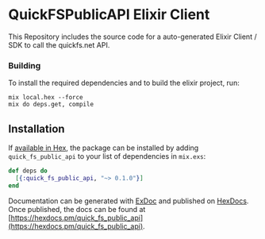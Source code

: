 # QuickFSPublicAPI Elixir Client

This Repository includes the source code for a auto-generated Elixir Client / SDK to call the quickfs.net API.

### Building

To install the required dependencies and to build the elixir project, run:
```
mix local.hex --force
mix do deps.get, compile
```

## Installation

If [available in Hex](https://hex.pm/docs/publish), the package can be installed
by adding `quick_fs_public_api` to your list of dependencies in `mix.exs`:

```elixir
def deps do
  [{:quick_fs_public_api, "~> 0.1.0"}]
end
```

Documentation can be generated with [ExDoc](https://github.com/elixir-lang/ex_doc)
and published on [HexDocs](https://hexdocs.pm). Once published, the docs can
be found at [https://hexdocs.pm/quick_fs_public_api](https://hexdocs.pm/quick_fs_public_api).
